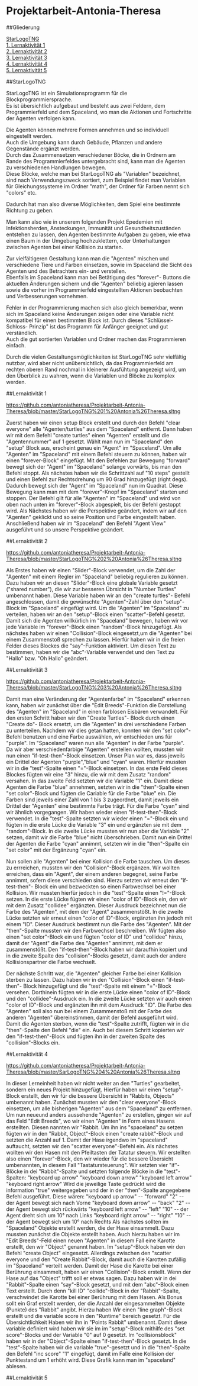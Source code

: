 # Projektarbeit-Antonia-Theresa

##Gliederung

[StarLogoTNG](#Einführung)  
[1. Lernaktivität 1](#1)  
[2. Lernaktivität 2](#2)  
[3. Lernaktivität 3](#3)  
[4. Lernaktivität 4](#4)  
[5. Lernaktivität 5](#5) 

##StarLogoTNG<a name="Einführung"></a> 

StarLogoTNG ist ein Simulationsprogramm für die Blockprogrammiersprache.     
Es ist übersichtlich aufgebaut und besteht aus zwei Feldern, dem Programmierfeld und dem Spaceland, 
wo man die Aktionen und Fortschritte der Agenten verfolgen kann.     
     
Die Agenten können mehrere Formen annehmen und so individuell eingestellt werden.      
Auch die Umgebung kann durch Gebäude, Pflanzen und andere Gegenstände ergänzt werden.      
Durch das Zusammensetzen verschiedener Böcke, die in Ordnern am Rande des Programmierfeldes untergebracht sind, 
kann man die Agenten zu verschiedenen Handlungen bewegen.     
Diese Blöcke, welche man bei StarLogoTNG als "Variablen" bezeichnet, sind nach Verwendungszweck sortiert, 
zum Beispiel findet man Variablen für Gleichungssysteme im Ordner "math", der Ordner für Farben nennt sich "colors" etc.     

Dadurch hat man also diverse Möglichkeiten, dem Spiel eine bestimmte Richtung zu geben.

Man kann also wie in unserem folgenden Projekt Epedemien mit Infektionsherden, Ansteckungen,
Immunität und Gesundheitszuständen entstehen zu lassen, den Agenten bestimmte Aufgaben zu geben, 
wie etwa einen Baum in der Umgebung hochzuklettern, oder Unterhaltungen zwischen Agenten bei einer Kollision zu starten.   
 
Zur vielfältigeren Gestaltung kann man die "Agenten" mischen und verschiedene Tiere und Farben einsetzen,
sowie im Spaceland die Sicht des Agenten und des Betrachters ein- und verstellen.    
Ebenfalls im Spaceland kann man bei Betätigung des "forever"- Buttons die aktuellen Änderungen sichern und die "Agenten" 
beliebig agieren lassen sowie die vorher im Programmierfeld eingestellten Aktionen beobachten und Verbesserungen vornehmen.     
 
Fehler in der Programmierung machen sich also gleich bemerkbar, 
wenn sich im Spaceland keine Änderungen zeigen oder eine Variable nicht kompatibel für einen bestimmten Block ist. 
Durch dieses "Schlüssel-Schloss- Prinzip" ist das Programm für Anfänger geeignet und gut verständlich.   
Auch die gut sortierten Variablen und Ordner machen das Programmieren einfach.   

Durch die vielen Gestaltungsmöglichkeiten ist StarLogoTNG sehr vielfältig nutzbar, 
wird aber nicht unübersichtlich, da das Programmierfeld am rechten oberen Rand nochmal in kleinerer Ausfühtung angezeigt wird, 
um den Überblick zu wahren, wenn die Variablen und Blöcke zu komplex werden. 

##Lernaktivität 1<a name="1"></a>

https://github.com/antoniatheresa/Projektarbeit-Antonia-Theresa/blob/master/StarLogoTNG%201%20Antonia%26Theresa.sltng

Zuerst haben wir einen setup Block erstellt und durch den Befehl "clear everyone" alle "Agenten/turtles" aus dem "Spaceland" entfernt.
Dann haben wir mit dem Befehl "create turtles" einen "Agenten" erstellt und die "Agentennummer" auf 1 gesetzt. 
Wählt man nun im "Spaceland" den "setup" Block aus, erscheint genau ein "Agent" im "Spaceland". 
Um alle "Agenten" im "Spaceland" mit einem Befehl steuern zu können, haben wir einen "forever-Block" eingefügt. 
Mit den Befehlen zur Bewegung "forward" bewegt sich der "Agent" im "Spaceland" solange vorwärts, bis man den Befehl
stoppt.
Als nächstes haben wir die Schrittzahl auf "10 steps" gestellt und einen Befehl zur Rechtsdrehung um 90 Grad hinzugefügt (right degs). 
Dadurch bewegt sich der "Agent" im "Spaceland" nun im Quadrat.
Diese Bewegung kann man mit dem "forever"-Knopf im "Spaceland" starten und stoppen. Der Befehl gilt für alle "Agenten" im "Spaceland"
und wird von oben nach unten im "forever"-Block abgespielt, bis der Befehl gestoppt wird.
Als Nächstes haben wir die Perspektive geändert, indem wir auf den "Agenten" geklickt und so seine Position und Farbe eingestellt haben.
Anschließend haben wir im "Spaceland" den Befehl "Agent View" ausgeführt und so unsere Perspektive geändert.

##Lernaktivität 2<a name="2"></a>

https://github.com/antoniatheresa/Projektarbeit-Antonia-Theresa/blob/master/StarLogoTNG%202%20Antonia%26Theresa.sltng

Als Erstes haben wir einen "Slider"-Block verwendet, um die Zahl der "Agenten" mit einem Regler im "Spaceland" beliebig regulieren
zu können. Dazu haben wir an diesen "Slider"-Block eine globale Variable gesetzt ("shared number"),
die wir zur besseren Übrsicht in "Number Turtles" umbenannt haben. 
Diese Variable haben wir an den "create turtles"- Befehl angeschlossen, damit die gewünschte "Agenten"-Zahl über den "setup"-Block im 
"Spaceland" eingefügt wird.
Um die "Agenten" im "Spaceland" zu verteilen, haben wir an den "setup"-Block einen "scatter"-Befehl gesetzt.
Damit sich die Agenten willkürlich im "Spaceland" bewegen, haben wir vor jede Variable im "forever"-Block einen "random"-Block hinzugefügt.
Als nächstes haben wir einen "Collision"-Block eingesetzt,um die "Agenten" bei einem Zusammenstoß sprechen zu lassen. 
Hierfür haben wir in die freien Felder dieses Blockes die "say"-Funktion aktiviert. Um diesen Text zu bestimmen, haben wir die
"abc"-Variable verwendet und den Text zu "Hallo" bzw. "Oh Hallo" geändert.

##Lernaktivität 3<a name="3"></a>

https://github.com/antoniatheresa/Projektarbeit-Antonia-Theresa/blob/master/StarLogoTNG%203%20Antonia%26Theresa.sltng           

Damit man eine Veränderung der "Agentenfarbe" im "Spaceland" erkennen kann, haben wir zunächst über die "Edit Breeds"-Funktion die 
Darstellung des "Agenten" im "Spaceland" in einen farblosen Eisbären verwandelt.
Für den ersten Schritt haben wir den "Create Turtles"- Block durch einen "Create do"- Block ersetzt, um die "Agenten" in drei 
verschiedene Farben zu unterteilen.
Nachdem wir dies getan hatten, konnten wir den "set color"- Befehl benutzen und eine Farbe auswählen, wir entschieden uns für "purple".
Im "Spaceland" waren nun alle "Agenten" in der Farbe "purple". Da wir aber verschiedenfarbige "Agenten" erstellen wollten, mussten wir nun 
einen "if-test-then"-Block einsetzen. Unser Plan war es, dass jeweils ein Drittel der Agenten "purple","blue" und "cyan" waren. 
Hierfür mussten wir in die "test"-Spalte einen "="-Block einsetzen.
In das erste Feld dieses Blockes fügten wir eine "3" hinzu, die wir mit dem Zusatz "random" versahen. In das zweite Feld setzten wir die
Variable "1" ein. Damit diese Agenten die Farbe "blue" annehmen, setzten wir in die "then"-Spalte einen "set color"-Block und fügten die
Cariable für die Farbe "blue" ein.
Die Farben sind jeweils einer Zahl von 1 bis 3 zugeordnet, damit jeweils ein Drittel der "Agenten" eine bestimmte Farbe trägt.
Für die Farbe "cyan" sind wir ähnlich vorgegangen. Wir haben wieder einen "if-test-then"-Block verwendet. In die "test"-Spalte setzten
wir wieder einen "="-Block ein und fügten in die erste Lücke die Variable "3" ein und ergänzten sie mit dem "random"-Block. In die 
zweite Lücke mussten wir nun aber die Variable "2" setzen, damit wir die Farbe "blue" nicht überschrieben. Damit nun ein Drittel der 
Agenten die Farbe "cyan" annimmt, setzten wir in die "then"-Spalte ein "set color" mit der Ergänzung "cyan" ein.

Nun sollen alle "Agenten" bei einer Kollision die Farbe tauschen. Um dieses zu errreichen, mussten wir den "Collision"-Block ergänzen. 
Wir wollten erreichen, dass ein "Agent", der einem anderen begegnet, seine Farbe annimmt, sofern diese verschieden sind.
Hierzu setzten wir erneut den "if-test-then"- Block ein und bezweckten so einen Farbwechsel bei einer Kollision.
Wir mussten hierfür jedoch in die "test"-Spalte einen "!="-Block setzen. In die erste Lücke fügten wir einen "color of ID"-Block ein, 
den wir mit dem Zusatz "collidee" ergänzten. Dieser Ausdruck bezeichnet nun die Farbe des "Agenten", mit dem der "Agent" zusammenstößt.
In die zweite Lücke setzten wir erneut einen "color of ID"-Block, ergänzten ihn jedoch mit einem "ID". Dieser Ausdruck bestimmt nun die 
Farbe des "Agenten". Mit der "then"-Spalte mussten wir den Farbwechsel beschreiben. Wir fügten also einen "set color"-Block ein und 
fügten "color of ID" und "collidee" hinzu, damit der "Agent" die Farbe des "Agenten" annimmt, mit dem er zusammenstößt. 
Den "if-test-then"-Block haben wir daraufhin kopiert und in die zweite Spalte des "collision"-Blocks gesetzt, damit auch der andere 
Kollisionspartner die Farbe wechselt.

Der nächste Schritt war, die "Agenten" gleicher Farbe bei einer Kollision sterben zu lassen.
Dazu haben wir in den "Collision"-Block einen "if-test-then"- Block hinzugefügt und die "test"-Spalte mit einem "="-Block versehen.
Dorthinein fügten wir in die erste Lücke einen "color of ID"-Block und den "collidee"-Ausdruck ein. In die zweite Lücke setzten wir 
auch einen "color of ID"-Block und ergänzten ihn mit dem Ausdruck "ID". Die Farbe des "Agenten" soll also nun bei einem Zusammenstoß
mit der Farbe des anderen "Agenten" übereinstimmen, damit der Befehl ausgeführt wird. 
Damit die Agenten sterben, wenn die "test"-Spalte zutrifft, fügten wir in die "then"-Spalte den Befehl "die" ein.
Auch bei diesem Schritt kopierten wir den "if-test-then"-Block und fügten ihn in der zweiten Spalte des "collision"-Blocks ein.

##Lernaktivität 4<a name="4"></a>

https://github.com/antoniatheresa/Projektarbeit-Antonia-Theresa/blob/master/SarLogoTNG%204%20Antonia%26Theresa.sltng

In dieser Lerneinheit haben wir nicht weiter an den "Turtles" gearbeitet, sondern ein neues Projekt hinzugefügt. Hierfür haben wir einen
"setup"-Block erstellt, den wir für die bessere Übersicht in "Rabbits, Objects" umbenannt haben. Zunächst mussten wir den 
"clear everyone"-Block einsetzen, um alle bisherigen "Agenten" aus dem "Spaceland" zu entfernen. Um nun neueund anders aussehende 
"Agenten" zu erstellen, gingen wir auf das Feld "Edit Breeds", wo wir einen "Agenten" in Form eines Hasens erstellten. Diesen 
nannten wir "Rabbit. Um ihn ins "spaceland" zu setzen fügten wir in den "Rabbit, Object"-Block einen "create rabbit"-Block und setzten die 
Anzahl auf 1. Damit der Hase irgendwo im "spaceland" auftaucht, setzten wir den "scatter everyone"-Befehl ein. 
Als nächstes wollten wir den Hasen mit den Pfeiltasten der Tatatur steuern. Wir erstellten also einen "forever"-Block, den wir wieder 
für die bessere Übersicht umbenannten, in diesem Fall "Tastatursteuerung". Wir setzten vier "if"-Blöcke in dei "Rabbit"-Spalte und 
setzten folgende Blöcke in die "test"-Spalten:
"keyboard up arrow"
"keyboard down arrow"
"keyboard left arrow"
"keyboard right arrow"
Wird die jeweilige Taste gedrückt wird die information "true" weitergegeben und der in der "then"-Spalte angegebene Befehl ausgeführt. 
Diese wären:
"keyboard up arrow" -- "forward" "2" -- der Agent bewegt sich nach Vorne
"keyboard down arrow" -- "back" "2" -- der Agent bewegt sich rückwärts
"keyboard left arrow" -- "left" "10" -- der Agent dreht sich um 10° nach Links
"keyboard right arrow" -- "right" "10" -- der Agent bewegt sich um 10° nach Rechts
Als nächstes sollten im "Spaceland" Objekte erstellt werden, die der Hase einsammelt. Dazu mussten zunächst die Objekte erstellt haben. Auch hierzu haben wir im "Edit Breeds"-Feld einen neuen "Agenten" in diesem Fall eine Karotte erstellt, den wir "Object" genannt haben. Im "setup"-Block haben wir den Befehl "create Object" eingesetzt. Allerdings zwischen den "scatter everyone und den
"Create Rabbit"-Block, damit auch die Karotten zufällig im "Spaceland" verteilt werden. Damit der Hase die Karotte bei einer 
Berührung einsammelt, haben wir einen "Collision"-Block erstellt. Wenn der Hase auf das "Object" trifft soll er etwas sagen. Dazu haben wir in dei "Rabbit"-Spalte einen "say"-Block gesetzt, und mit dem "abc"-Block einen Text erstellt. 
Durch denn "kill ID" "collide"-Block in der "Rabbit"-Spalte, verschwindet die Karotte bei einer Berührung mit dem Hasen. 
Als Bonus sollt ein Graf erstellt werden, der die Anzahl der eingesammelten Objekte (Punkte) des "Rabbit" angibt. Hierzu haben
Wir einen "line graph"-Block erstellt und die variable score in den "Runtime" bereich gesetzt. Für die Übersichtlichkeit 
Haben wir ihn in "Points Rabbit" umbenannt. Damit diese variable definiert wird haben wir sie im im "setup"-Block mithilfe des "set score"-Blocks und der Variable "0" auf 0 gesetzt. Im "collisionsblock" haben wir in der "Object"-Spalte einen "if-test-then"-Block gesetzt. In die "test"-Spalte haben wir die variable "true"-gesetzt und in die "then"-Spalte den Befehl "inc score" "1" eingefügt, damit im Falle eine Kollision der Punktestand um 1 erhöht wird. Diese Grafik kann man im "spaceland" ablesen.

##Lernaktivität 5<a name="5"></a>
